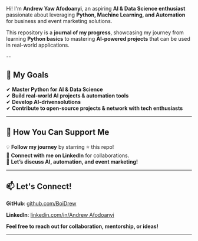 Hi! I'm **Andrew Yaw Afodoanyi**, an aspiring **AI & Data Science enthusiast** passionate about leveraging **Python, Machine Learning, and Automation** for business and event marketing solutions.  

This repository is a **journal of my progress**, showcasing my journey from learning **Python basics** to mastering **AI-powered projects** that can be used in real-world applications. 

--

## 🎯 **My Goals**  
✔ **Master Python for AI & Data Science**  
✔ **Build real-world AI projects & automation tools**  
✔ **Develop AI-drivensolutions**  
✔ **Contribute to open-source projects & network with tech enthusiasts**

---

## 🌱 **How You Can Support Me**  
💡 **Follow my journey** by starring ⭐ this repo!  
🤝 **Connect with me on LinkedIn** for collaborations.  
💬 **Let’s discuss AI, automation, and event marketing!**  

---

## 📫 **Let's Connect!**  
 **GitHub**: [github.com/BoiDrew](https://github.com/BoiDrew)
 
 **LinkedIn**: [linkedin.com/in/Andrew Afodoanyi](https://www.linkedin.com/in/andrew-afodoanyi-056b381b3/)

 **Feel free to reach out for collaboration, mentorship, or ideas!**  

---
